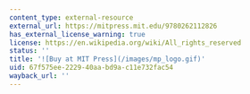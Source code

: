 ```yaml
---
content_type: external-resource
external_url: https://mitpress.mit.edu/9780262112826
has_external_license_warning: true
license: https://en.wikipedia.org/wiki/All_rights_reserved
status: ''
title: '![Buy at MIT Press](/images/mp_logo.gif)'
uid: 67f575ee-2229-40aa-bd9a-c11e732fac54
wayback_url: ''
---
```

